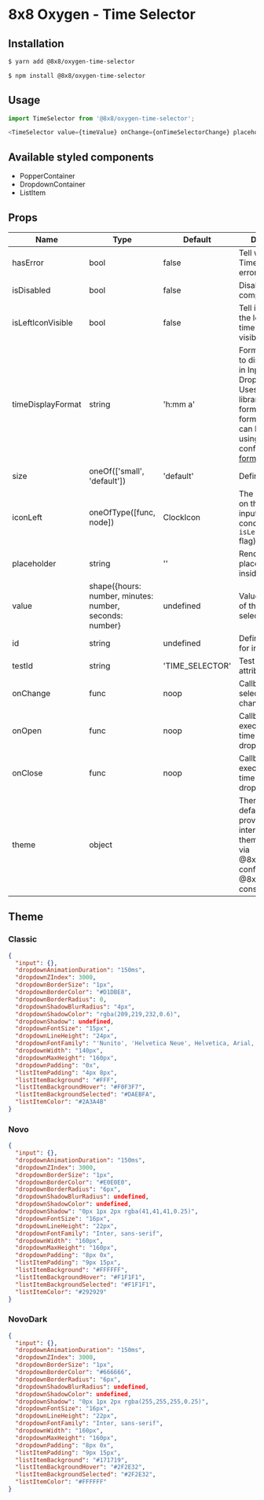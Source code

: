 # 8x8 Oxygen - Time Selector

## Installation

```sh
$ yarn add @8x8/oxygen-time-selector
```

```sh
$ npm install @8x8/oxygen-time-selector
```

## Usage

```js
import TimeSelector from '@8x8/oxygen-time-selector';
```

```js
<TimeSelector value={timeValue} onChange={onTimeSelectorChange} placeholder="Select time"/>
```

## Available styled components

- PopperContainer
- DropdownContainer
- ListItem

## Props

| Name              | Type                                                    | Default         | Description                                                                                                                                                                                                                                                           |
|-------------------|---------------------------------------------------------|-----------------|-----------------------------------------------------------------------------------------------------------------------------------------------------------------------------------------------------------------------------------------------------------------------|
| hasError          | bool                                                    | false           | Tell when the Time Selector has error                                                                                                                                                                                                                                 |
| isDisabled        | bool                                                    | false           | Disable the component                                                                                                                                                                                                                                                 |
| isLeftIconVisible | bool                                                    | false           | Tell if the icon on the left side of time input is visible                                                                                                                                                                                                            |
| timeDisplayFormat | string                                                  | 'h:mm a'        | Formatter string to display the time in Input and Dropdown list. Uses `date-fns` library for formatting, the formatter strings can be composed using date-fns config. <a href="https://date-fns.org/v2.28.0/docs/format" target="_blank">date-fns formatting docs</a> |
| size              | oneOf(['small', 'default'])                             | 'default'       | Define Input size                                                                                                                                                                                                                                                     |
| iconLeft          | oneOfType([func, node])                                 | ClockIcon       | The icon to show on the left of the input (visibility conditioned by `isLeftIconVisible` flag)                                                                                                                                                                        |
| placeholder       | string                                                  | ''              | Render placeholder text inside input                                                                                                                                                                                                                                  |
| value             | shape({hours: number, minutes: number, seconds: number} | undefined       | Value/initial value of the time selector                                                                                                                                                                                                                              |
| id                | string                                                  | undefined       | Define id attribute for input element                                                                                                                                                                                                                                 |
| testId            | string                                                  | 'TIME_SELECTOR' | Test ID DOM attribute value                                                                                                                                                                                                                                           |
| onChange          | func                                                    | noop            | Callback on time selector value change                                                                                                                                                                                                                                |
| onOpen            | func                                                    | noop            | Callback function executed after the time selector dropdown opens                                                                                                                                                                                                     |
| onClose           | func                                                    | noop            | Callback function executed after the time selector dropdown closes                                                                                                                                                                                                    |
| theme             | object                                                  |                 | Theme object, default value provided by the internal Oxygen theme provider via @8x8/oxygen-config and @8x8/oxygen-constants                                                                                                                                           |

## Theme

### Classic

```json
{
  "input": {},
  "dropdownAnimationDuration": "150ms",
  "dropdownZIndex": 3000,
  "dropdownBorderSize": "1px",
  "dropdownBorderColor": "#D1DBE8",
  "dropdownBorderRadius": 0,
  "dropdownShadowBlurRadius": "4px",
  "dropdownShadowColor": "rgba(209,219,232,0.6)",
  "dropdownShadow": undefined,
  "dropdownFontSize": "15px",
  "dropdownLineHeight": "24px",
  "dropdownFontFamily": "'Nunito', 'Helvetica Neue', Helvetica, Arial, sans-serif",
  "dropdownWidth": "140px",
  "dropdownMaxHeight": "160px",
  "dropdownPadding": "0x",
  "listItemPadding": "4px 8px",
  "listItemBackground": "#FFF",
  "listItemBackgroundHover": "#F0F3F7",
  "listItemBackgroundSelected": "#DAEBFA",
  "listItemColor": "#2A3A4B"
}
```

### Novo

```json
{
  "input": {},
  "dropdownAnimationDuration": "150ms",
  "dropdownZIndex": 3000,
  "dropdownBorderSize": "1px",
  "dropdownBorderColor": "#E0E0E0",
  "dropdownBorderRadius": "6px",
  "dropdownShadowBlurRadius": undefined,
  "dropdownShadowColor": undefined,
  "dropdownShadow": "0px 1px 2px rgba(41,41,41,0.25)",
  "dropdownFontSize": "16px",
  "dropdownLineHeight": "22px",
  "dropdownFontFamily": "Inter, sans-serif",
  "dropdownWidth": "160px",
  "dropdownMaxHeight": "160px",
  "dropdownPadding": "8px 0x",
  "listItemPadding": "9px 15px",
  "listItemBackground": "#FFFFFF",
  "listItemBackgroundHover": "#F1F1F1",
  "listItemBackgroundSelected": "#F1F1F1",
  "listItemColor": "#292929"
}
```

### NovoDark

```json
{
  "input": {},
  "dropdownAnimationDuration": "150ms",
  "dropdownZIndex": 3000,
  "dropdownBorderSize": "1px",
  "dropdownBorderColor": "#666666",
  "dropdownBorderRadius": "6px",
  "dropdownShadowBlurRadius": undefined,
  "dropdownShadowColor": undefined,
  "dropdownShadow": "0px 1px 2px rgba(255,255,255,0.25)",
  "dropdownFontSize": "16px",
  "dropdownLineHeight": "22px",
  "dropdownFontFamily": "Inter, sans-serif",
  "dropdownWidth": "160px",
  "dropdownMaxHeight": "160px",
  "dropdownPadding": "8px 0x",
  "listItemPadding": "9px 15px",
  "listItemBackground": "#171719",
  "listItemBackgroundHover": "#2F2E32",
  "listItemBackgroundSelected": "#2F2E32",
  "listItemColor": "#FFFFFF"
}
```
